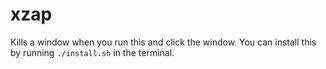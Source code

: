 # xzap
Kills a window when you run this and click the window.
You can install this by running `./install.sh` in the terminal.
